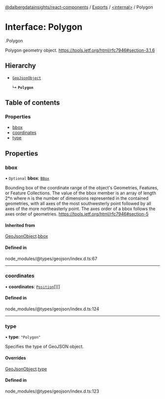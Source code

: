 [@dalbergdatainsights/react-components](../README.md) / [Exports](../modules.md) / [<internal\>](../modules/internal_.md) / Polygon

# Interface: Polygon

[<internal>](../modules/internal_.md).Polygon

Polygon geometry object.
https://tools.ietf.org/html/rfc7946#section-3.1.6

## Hierarchy

- [`GeoJsonObject`](internal_.GeoJsonObject.md)

  ↳ **`Polygon`**

## Table of contents

### Properties

- [bbox](internal_.Polygon.md#bbox)
- [coordinates](internal_.Polygon.md#coordinates)
- [type](internal_.Polygon.md#type)

## Properties

### bbox

• `Optional` **bbox**: [`BBox`](../modules/internal_.md#bbox)

Bounding box of the coordinate range of the object's Geometries, Features, or Feature Collections.
The value of the bbox member is an array of length 2*n where n is the number of dimensions
represented in the contained geometries, with all axes of the most southwesterly point
followed by all axes of the more northeasterly point.
The axes order of a bbox follows the axes order of geometries.
https://tools.ietf.org/html/rfc7946#section-5

#### Inherited from

[GeoJsonObject](internal_.GeoJsonObject.md).[bbox](internal_.GeoJsonObject.md#bbox)

#### Defined in

node_modules/@types/geojson/index.d.ts:67

___

### coordinates

• **coordinates**: [`Position`](../modules/internal_.md#position-2)[][]

#### Defined in

node_modules/@types/geojson/index.d.ts:124

___

### type

• **type**: ``"Polygon"``

Specifies the type of GeoJSON object.

#### Overrides

[GeoJsonObject](internal_.GeoJsonObject.md).[type](internal_.GeoJsonObject.md#type)

#### Defined in

node_modules/@types/geojson/index.d.ts:123
